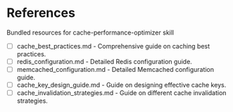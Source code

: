 # References

Bundled resources for cache-performance-optimizer skill

- [ ] cache_best_practices.md - Comprehensive guide on caching best practices.
- [ ] redis_configuration.md - Detailed Redis configuration guide.
- [ ] memcached_configuration.md - Detailed Memcached configuration guide.
- [ ] cache_key_design_guide.md - Guide on designing effective cache keys.
- [ ] cache_invalidation_strategies.md - Guide on different cache invalidation strategies.
